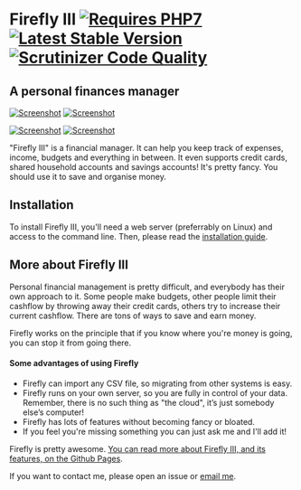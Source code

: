 # Firefly III [![Requires PHP7](https://img.shields.io/badge/php-7.0-red.svg)](https://secure.php.net/downloads.php#v7.0.4) [![Latest Stable Version](https://poser.pugx.org/grumpydictator/firefly-iii/v/stable)](https://packagist.org/packages/grumpydictator/firefly-iii) [![Scrutinizer Code Quality](https://scrutinizer-ci.com/g/JC5/firefly-iii/badges/quality-score.png?b=master)](https://scrutinizer-ci.com/g/JC5/firefly-iii/?branch=master)

## A personal finances manager

[![Screenshot](https://i.nder.be/hhfv03hp/450)](https://i.nder.be/hhfv03hp) [![Screenshot](https://i.nder.be/hhmwmqw9/450)](https://i.nder.be/hhmwmqw9)

[![Screenshot](https://i.nder.be/g63q05m0/450)](https://i.nder.be/g63q05m0) [![Screenshot](https://i.nder.be/c2g30ngg/450)](https://i.nder.be/c2g30ngg)

"Firefly III" is a financial manager. It can help you keep track of expenses, income, budgets and everything in between. It even supports credit cards, shared  household accounts and savings accounts! It's pretty fancy. You should use it to save and organise money.

## Installation

To install Firefly III, you'll need a web server (preferrably on Linux) and access to the command line. Then, please read the [installation guide](https://jc5.github.io/firefly-iii/installation-guide/).

## More about Firefly III

Personal financial management is pretty difficult, and everybody has their own approach to it. Some people make budgets, other people limit their cashflow by throwing away their credit cards, others try to increase their current cashflow. There are tons of ways to save and earn money.

Firefly works on the principle that if you know where you're money is going, you can stop it from going there.

#### Some advantages of using Firefly

- Firefly can import any CSV file, so migrating from other systems is easy.
- Firefly runs on your own server, so you are fully in control of your data. Remember, there is no such thing as "the cloud", it’s just somebody else’s computer!
- Firefly has lots of features without becoming fancy or bloated.
- If you feel you're missing something you can just ask me and I'll add it!

Firefly is pretty awesome. [You can read more about Firefly III, and its features, on the Github Pages](https://jc5.github.io/firefly-iii/).

If you want to contact me, please open an issue or [email me](mailto:thegrumpydictator@gmail.com).